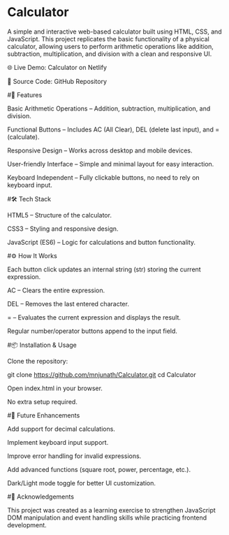 # Calculator

A simple and interactive web-based calculator built using HTML, CSS, and JavaScript. This project replicates the basic functionality of a physical calculator, allowing users to perform arithmetic operations like addition, subtraction, multiplication, and division with a clean and responsive UI.

🌐 Live Demo: Calculator on Netlify

📂 Source Code: GitHub Repository

#🚀 Features

Basic Arithmetic Operations – Addition, subtraction, multiplication, and division.

Functional Buttons – Includes AC (All Clear), DEL (delete last input), and = (calculate).

Responsive Design – Works across desktop and mobile devices.

User-friendly Interface – Simple and minimal layout for easy interaction.

Keyboard Independent – Fully clickable buttons, no need to rely on keyboard input.

#🛠️ Tech Stack

HTML5 – Structure of the calculator.

CSS3 – Styling and responsive design.

JavaScript (ES6) – Logic for calculations and button functionality.

#⚙️ How It Works

Each button click updates an internal string (str) storing the current expression.

AC – Clears the entire expression.

DEL – Removes the last entered character.

= – Evaluates the current expression and displays the result.

Regular number/operator buttons append to the input field.

#📦 Installation & Usage

Clone the repository:

git clone https://github.com/mnjunath/Calculator.git
cd Calculator


Open index.html in your browser.

No extra setup required.

#🔮 Future Enhancements

Add support for decimal calculations.

Implement keyboard input support.

Improve error handling for invalid expressions.

Add advanced functions (square root, power, percentage, etc.).

Dark/Light mode toggle for better UI customization.

#🙌 Acknowledgements

This project was created as a learning exercise to strengthen JavaScript DOM manipulation and event handling skills while practicing frontend development.
